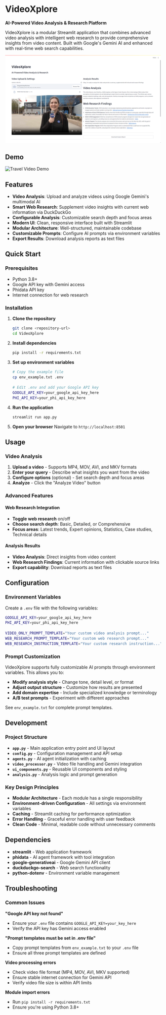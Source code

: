 # VideoXplore

**AI-Powered Video Analysis & Research Platform**

VideoXplore is a modular Streamlit application that combines advanced video analysis with intelligent web research to provide comprehensive insights from video content. Built with Google's Gemini AI and enhanced with real-time web search capabilities.

![Output](public/images/Output.png)

## Demo


![Travel Video Demo](public/videos/TravelVideo.gif)


## Features

- **Video Analysis**: Upload and analyze videos using Google Gemini's multimodal AI
- **Smart Web Research**: Supplement video insights with current web information via DuckDuckGo
- **Configurable Analysis**: Customizable search depth and focus areas
- **Modern UI**: Clean, responsive interface built with Streamlit
- **Modular Architecture**: Well-structured, maintainable codebase
- **Customizable Prompts**: Configure AI prompts via environment variables
- **Export Results**: Download analysis reports as text files


## Quick Start

### Prerequisites

- Python 3.8+
- Google API key with Gemini access
- Phidata API key
- Internet connection for web research

### Installation

1. **Clone the repository**
   ```bash
   git clone <repository-url>
   cd VideoXplore
   ```

2. **Install dependencies**
   ```bash
   pip install -r requirements.txt
   ```

3. **Set up environment variables**
   ```bash
   # Copy the example file
   cp env_example.txt .env
   
   # Edit .env and add your Google API key
   GOOGLE_API_KEY=your_google_api_key_here
   PHI_API_KEY=your_phi_api_key_here
   ```

4. **Run the application**
   ```bash
   streamlit run app.py
   ```

5. **Open your browser**
   Navigate to `http://localhost:8501`

## Usage

### Video Analysis

1. **Upload a video** - Supports MP4, MOV, AVI, and MKV formats
2. **Enter your query** - Describe what insights you want from the video
3. **Configure options** (optional) - Set search depth and focus areas
4. **Analyze** - Click the "Analyze Video" button

### Advanced Features

#### Web Research Integration
- **Toggle web research** on/off
- **Choose search depth**: Basic, Detailed, or Comprehensive
- **Focus areas**: Latest trends, Expert opinions, Statistics, Case studies, Technical details

#### Analysis Results
- **Video Analysis**: Direct insights from video content
- **Web Research Findings**: Current information with clickable source links
- **Export capability**: Download reports as text files


## Configuration

### Environment Variables

Create a `.env` file with the following variables:

```bash
GOOGLE_API_KEY=your_google_api_key_here
PHI_API_KEY=your_phi_api_key_here

VIDEO_ONLY_PROMPT_TEMPLATE="Your custom video analysis prompt..."
WEB_RESEARCH_PROMPT_TEMPLATE="Your custom web research prompt..."
WEB_RESEARCH_INSTRUCTION_TEMPLATE="Your custom research instruction..."
```

### Prompt Customization

VideoXplore supports fully customizable AI prompts through environment variables. This allows you to:

- **Modify analysis style** - Change tone, detail level, or format
- **Adjust output structure** - Customize how results are presented
- **Add domain expertise** - Include specialized knowledge or terminology
- **A/B test prompts** - Experiment with different approaches

See `env_example.txt` for complete prompt templates.

## Development

### Project Structure

- **`app.py`** - Main application entry point and UI layout
- **`config.py`** - Configuration management and API setup
- **`agents.py`** - AI agent initialization with caching
- **`video_processor.py`** - Video file handling and Gemini integration
- **`ui_components.py`** - Reusable UI components and styling
- **`analysis.py`** - Analysis logic and prompt generation

### Key Design Principles

- **Modular Architecture** - Each module has a single responsibility
- **Environment-driven Configuration** - All settings via environment variables
- **Caching** - Streamlit caching for performance optimization
- **Error Handling** - Graceful error handling with user feedback
- **Clean Code** - Minimal, readable code without unnecessary comments



## Dependencies

- **streamlit** - Web application framework
- **phidata** - AI agent framework with tool integration
- **google-generativeai** - Google Gemini API client
- **duckduckgo-search** - Web search functionality
- **python-dotenv** - Environment variable management


## Troubleshooting

### Common Issues

**"Google API key not found"**
- Ensure your `.env` file contains `GOOGLE_API_KEY=your_key_here`
- Verify the API key has Gemini access enabled

**"Prompt templates must be set in .env file"**
- Copy prompt templates from `env_example.txt` to your `.env` file
- Ensure all three prompt templates are defined

**Video processing errors**
- Check video file format (MP4, MOV, AVI, MKV supported)
- Ensure stable internet connection for Gemini API
- Verify video file size is within API limits

**Module import errors**
- Run `pip install -r requirements.txt`
- Ensure you're using Python 3.8+


